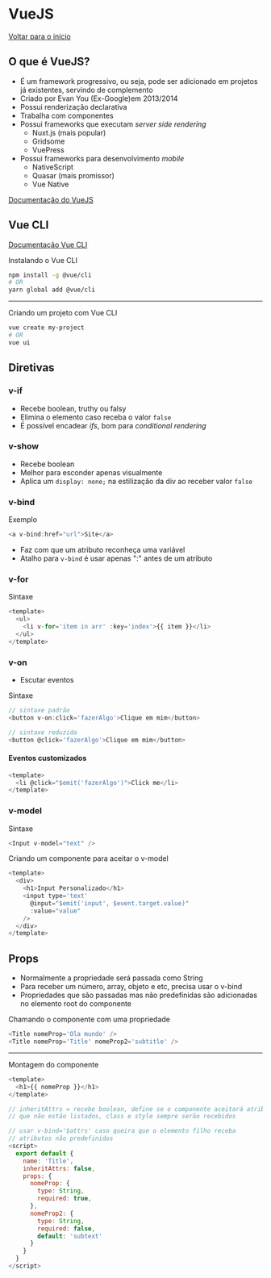 ﻿# VueJS

[Voltar para o início](./README.md)

## O que é VueJS?

- É um framework progressivo, ou seja, pode ser adicionado em projetos já existentes, servindo de complemento
- Criado por Evan You (Ex-Google)em 2013/2014
- Possui renderização declarativa
- Trabalha com componentes
- Possui frameworks que executam _server side rendering_
  - Nuxt.js (mais popular)
  - Gridsome
  - VuePress
- Possui frameworks para desenvolvimento _mobile_
  - NativeScript
  - Quasar (mais promissor)
  - Vue Native

[Documentação do VueJS](https://br.vuejs.org/)

## Vue CLI

[Documentação Vue CLI](https://cli.vuejs.org/)

Instalando o Vue CLI

```bash
npm install -g @vue/cli
# OR
yarn global add @vue/cli
```

---

Criando um projeto com Vue CLI

```bash
vue create my-project
# OR
vue ui
```

## Diretivas

### v-if

- Recebe boolean, truthy ou falsy
- Elimina o elemento caso receba o valor `false`
- É possível encadear _ifs_, bom para _conditional rendering_

### v-show

- Recebe boolean
- Melhor para esconder apenas visualmente
- Aplica um `display: none;` na estilização da div ao receber valor `false`

### v-bind

Exemplo

```js
<a v-bind:href="url">Site</a>
```

- Faz com que um atributo reconheça uma variável
- Atalho para `v-bind` é usar apenas ":" antes de um atributo

### v-for

Sintaxe

```js
<template>
  <ul>
    <li v-for='item in arr' :key='index'>{{ item }}</li>
  </ul>
</template>
```

### v-on

- Escutar eventos

Sintaxe

```js
// sintaxe padrão
<button v-on:click='fazerAlgo'>Clique em mim</button>

// sintaxe reduzida
<button @click='fazerAlgo'>Clique em mim</button>
```

#### Eventos customizados

```js
<template>
  <li @click="$emit('fazerAlgo')">Click me</li>
</template>
```

### v-model

Sintaxe

```js
<Input v-model="text" />
```

Criando um componente para aceitar o v-model

```js
<template>
  <div>
    <h1>Input Personalizado</h1>
    <input type='text'
      @input="$emit('input', $event.target.value)"
      :value="value"
    />
  </div>
</template>
```

## Props

- Normalmente a propriedade será passada como String
- Para receber um número, array, objeto e etc, precisa usar o v-bind
- Propriedades que são passadas mas não predefinidas são adicionadas no elemento root do componente

Chamando o componente com uma propriedade

```js
<Title nomeProp='Ola mundo' />
<Title nomeProp='Title' nomeProp2='subtitle' />
```

---

Montagem do componente

```js
<template>
  <h1>{{ nomeProp }}</h1>
</template>

// inheritAttrs = recebe boolean, define se o componente aceitará atributos
// que não estão listados, class e style sempre serão recebidos

// usar v-bind='$attrs' caso queira que o elemento filho receba
// atributos não predefinidos
<script>
  export default {
    name: 'Title',
    inheritAttrs: false,
    props: {
      nomeProp: {
        type: String,
        required: true,
      },
      nomeProp2: {
        type: String,
        required: false,
        default: 'subtext'
      }
    }
  }
</script>
```
